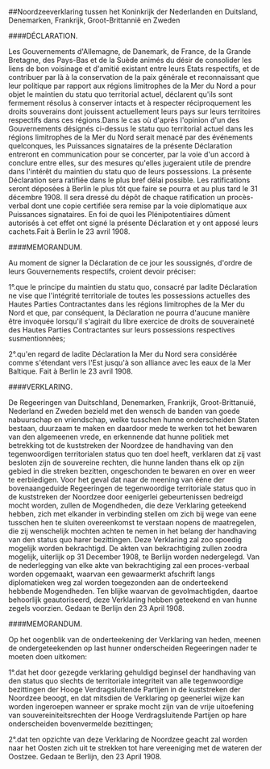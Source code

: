 <meta http-equiv='Content-Type' content='text/html; charset=utf-8' />

##Noordzeeverklaring tussen het Koninkrijk der Nederlanden en Duitsland, Denemarken, Frankrijk, Groot-Brittannië en Zweden

####DÉCLARATION.

Les Gouvernements d'Allemagne, de Danemark, de France, de la Grande Bretagne, des Pays-Bas et de la Suède animés du désir de consolider les liens de bon voisinage et d'amitié existant entre leurs Etats respectifs, et de contribuer par là à la conservation de la paix générale et reconnaissant que leur politique par rapport aux régions limitrophes de la Mer du Nord a pour objet le maintien du statu quo territorial actuel, déclarent qu'ils sont fermement résolus à conserver intacts et à respecter réciproquement les droits souverains dont jouissent actuellement leurs pays sur leurs territoires respectifs dans ces régions.Dans le cas où d'après l'opinion d'un des Gouvernements désignés ci-dessus le statu quo territorial actuel dans les régions limitrophes de la Mer du Nord serait menacé par des événements quelconques, les Puissances signataires de la présente Déclaration entreront en communication pour se concerter, par la voie d'un accord à conclure entre elles, sur des mesures qu'elles jugeraient utile de prendre dans l'intérêt du maintien du statu quo de leurs possessions. La présente Déclaration sera ratifiée dans le plus bref délai possible. Les ratifications seront déposées à Berlin le plus tôt que faire se pourra et au plus tard le 31 décembre 1908. Il sera dressé du dépôt de chaque ratification un procès-verbal dont une copie certifiée sera remise par la voie diplomatique aux Puissances signataires.
En foi de quoi les Plénipotentiaires dûment autorisés à cet effet ont signé la présente Déclaration et y ont apposé leurs cachets.Fait à Berlin le 23 avril 1908.

####MEMORANDUM.

Au moment de signer la Déclaration de ce jour les soussignés, d'ordre de leurs Gouvernements respectifs, croient devoir préciser:

1°.que le principe du maintien du statu quo, consacré par ladite Déclaration ne vise que l'intégrité territoriale de toutes les possessions actuelles des Hautes Parties Contractantes dans les régions limitrophes de la Mer du Nord et que, par conséquent, la Déclaration ne pourra d'aucune manière être invoquée lorsqu'il s'agirait du libre exercice de droits de souveraineté des Hautes Parties Contractantes sur leurs possessions respectives susmentionnées; 

2°.qu'en regard de ladite Déclaration la Mer du Nord sera considérée comme s'étendant vers l'Est jusqu'à son alliance avec les eaux de la Mer Baltique. 
Fait à Berlin le 23 avril 1908.

####VERKLARING.

De Regeeringen van Duitschland, Denemarken, Frankrijk, Groot-Brittanuië, Nederland en Zweden bezield met den wensch de banden van goede nabuurschap en vriendschap, welke tusschen hunne onderscheiden Staten bestaan, duurzaam te maken en daardoor mede te werken tot het bewaren van den algemeenen vrede, en erkennende dat hunne politiek met betrekking tot de kuststreken der Noordzee de handhaving van den tegenwoordigen territorialen status quo ten doel heeft, verklaren dat zij vast besloten zijn de souvereine rechten, die hunne landen thans elk op zijn gebied in die streken bezitten, ongeschonden te bewaren en over en weer te eerbiedigen. Voor het geval dat naar de meening van ééne der bovenaangeduide Regeeringen de tegenwoordige territoriale status quo in de kuststreken der Noordzee door eenigerlei gebeurtenissen bedreigd mocht worden, zullen de Mogendheden, die deze Verklaring geteekend hebben, zich met elkander in verbinding stellen om zich bij wege van eene tusschen hen te sluiten overeenkomst te verstaan nopens de maatregelen, die zij wenschelijk mochten achten te nemen in het belang der handhaving van den status quo harer bezittingen. Deze Verklaring zal zoo spoedig mogelijk worden bekrachtigd. De akten van bekrachtiging zullen zoodra mogelijk, uiterlijk op 31 December 1908, te Berlijn worden nedergelegd. Van de nederlegging van elke akte van bekrachtiging zal een proces-verbaal worden opgemaakt, waarvan een gewaarmerkt afschrift langs diplomatieken weg zal worden toegezonden aan de onderteekend hebbende Mogendheden. 
Ten blijke waarvan de gevolmachtigden, daartoe behoorlijk geautoriseerd, deze Verklaring hebben geteekend en van hunne zegels voorzien. Gedaan te Berlijn den 23 April 1908.

####MEMORANDUM.

Op het oogenblik van de onderteekening der Verklaring van heden, meenen de ondergeteekenden op last hunner onderscheiden Regeeringen nader te moeten doen uitkomen:

1°.dat het door gezegde verklaring gehuldigd beginsel der handhaving van den status quo slechts de territoriale integriteit van alle tegenwoordige bezittingen der Hooge Verdragsluitende Partijen in de kuststreken der Noordzee beoogt, en dat mitsdien de Verklaring op geenerlei wijze kan worden ingeroepen wanneer er sprake mocht zijn van de vrije uitoefening van souvereiniteitsrechten der Hooge Verdragsluitende Partijen op hare onderscheiden bovenvermelde bezittingen; 

2°.dat ten opzichte van deze Verklaring de Noordzee geacht zal worden naar het Oosten zich uit te strekken tot hare vereeniging met de wateren der Oostzee. 
Gedaan te Berlijn, den 23 April 1908.

